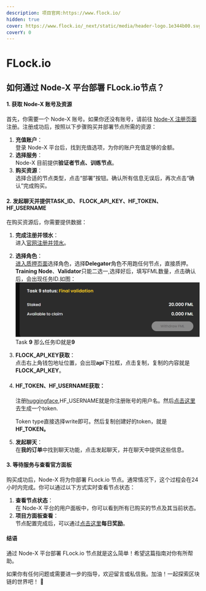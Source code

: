 ```yaml
---
description: 项目官网:https://www.flock.io/
hidden: true
cover: https://www.flock.io/_next/static/media/header-logo.1e344b00.svg
coverY: 0
---
```


# FLock.io

## 如何通过 Node-X 平台部署 FLock.io节点？

#### 1. 获取 Node-X 账号及资源

首先，你需要一个 Node-X 账号。如果你还没有账号，请前往 [Node-X 注册页面](https://node-x.xyz) 注册。注册成功后，按照以下步骤购买并部署节点所需的资源：

1. **充值账户**：\
   登录 Node-X 平台后，找到充值选项，为你的账户充值足够的金额。
2. **选择服务**：\
   Node-X 目前提供**验证者节点、训练节点**。
3. **购买资源**：\
   选择合适的节点类型，点击“部署”按钮。确认所有信息无误后，再次点击“确认”完成购买。

#### 2. 发起聊天并提供TASK\_ID、 FLOCK\_API\_KEY、HF\_TOKEN、HF\_USERNAME

在购买资源后，你需要提供数据：

1. **完成注册并领水**：\
   进入[官网注册并领水](https://train.flock.io/faucet)。
2. **选择角色**：\
   [进入质押页面](https://train.flock.io/stake)选择角色，选择**Delegator**角色不用跑任何节点，直接质押。**Training Node**、**Validator**只能二选一,选择好后，填写FML数量，点击确认后，会出现任务ID.如图：![](<../../../.gitbook/assets/image (7).png>)                                                                                                     Task **9** 那么任务ID就是**9**
3. **FLOCK\_API\_KEY获取**：\
   点击右上角钱包地址位置，会出现**api**下拉框，点击复制，复制的内容就是**FLOCK\_API\_KEY**。
4.  #### HF\_TOKEN、HF\_USERNAME**获取**：

    注册[huggingface](https://huggingface.co/),HF\_USERNAME就是你注册账号的用户名。然后[点击这里](https://huggingface.co/settings/tokens)去生成一个token.

    Token type直接选择write即可。然后复制创建好的token，就是**HF\_TOKEN。**
5. **发起聊天**：\
   在**我的订单**中找到聊天功能，点击发起聊天，并在聊天中提供这些信息。

#### 3. 等待服务与查看官方面板

购买成功后，Node-X 将为你部署 FLock.io 节点。通常情况下，这个过程会在24小时内完成。你可以通过以下方式实时查看节点状态：

1. **查看节点状态**：\
   在 Node-X 平台的用户面板中，你可以看到所有已购买的节点及其当前状态。
2. **项目方面板查看**：\
   节点配置完成后，可以通过[点击这里](https://train.flock.io/stake)**每日奖励**。

#### 结语

通过 Node-X 平台部署 FLock.io 节点就是这么简单！希望这篇指南对你有所帮助。

如果你有任何问题或需要进一步的指导，欢迎留言或私信我。加油！一起探索区块链的世界吧！ 🚀
